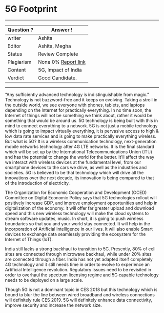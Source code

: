 # 5G Footprint

---
Question ? | Answer ! |
--- | --- |
writer | Ashita
Editor | Ashita, Megha
Status | Review Complete
Plagiarism | None 0% [Report link](./plag_reports/plag_5G_v2.pdf)
Content | 5G, Impact of India
Verdict | Good Candidate.
---

“Any sufficiently advanced technology is indistinguishable from magic.”
Technology is not buzzword-free and it keeps on evolving. Taking a stroll in the outside world, we see everyone with phones, tablets, and laptops depending on the Internet for practically everything. In no time soon, the Internet of things will not be something we think about, rather it would be something that would be around us. 5G technology is being built with this in mind to connect everything to a network. 5G is not just a mobile technology which is going to impact virtually everything, it is pervasive access to high & low data rate services and is going to make practically everything wireless. But what is 5G? It is a wireless communication technology, next-generation mobile networks technology after 4G LTE networks. It is the final standard which will be set up by the International Telecommunications Union (ITU) and has the potential to change the world for the better. It'll affect the way we interact with wireless devices at the fundamental level, from our smartphone devices to the cars we drive, as well as the industries and societies. 5G is believed to be that technology which will drive all the innovations over the next decade, its innovation is being compared to that of the introduction of electricity.

The Organization for Economic Cooperation and Development (OCED) Committee on Digital Economic Policy says that 5G technologies rollout will positively increase GDP, and improve employment opportunities and help in digitalization of the economy. It will offer far greater upload and download speed and this new wireless technology will make the cloud systems to stream software updates, music. In short, it is going to push wireless boundaries so that you and your world stay connected.  It will help in the incorporation of Artificial Intelligence in our lives. It will also enable Smart devices to exchange data seamlessly providing the ecosystem for the Internet of Things (IoT).

India still lacks a strong backhaul to transition to 5G. Presently, 80% of cell sites are connected through microwave backhaul, while under 20% sites are connected through a fiber. India has not yet adapted itself completely 4G technology and it still needs time in order to evolve to experience an Artificial Intelligence revolution. Regulatory issues need to be revisited in order to overhaul the spectrum licensing regime and 5G capable technology needs to be deployed on a large scale.

Though 5G is not a dominant topic in CES 2018 but this technology which is bound to blur the line between wired broadband and wireless connections will definitely rule CES 2019. 5G will definitely enhance data connectivity, improve security and increase the network size.